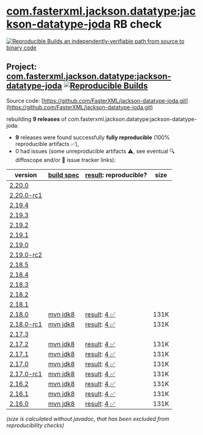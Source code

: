 [com.fasterxml.jackson.datatype:jackson-datatype-joda](https://central.sonatype.com/artifact/com.fasterxml.jackson.datatype/jackson-datatype-joda/versions) RB check
=======

[![Reproducible Builds](https://reproducible-builds.org/images/logos/rb.svg) an independently-verifiable path from source to binary code](https://reproducible-builds.org/)

## Project: [com.fasterxml.jackson.datatype:jackson-datatype-joda](https://central.sonatype.com/artifact/com.fasterxml.jackson.datatype/jackson-datatype-joda/versions) [![Reproducible Builds](https://img.shields.io/endpoint?url=https://raw.githubusercontent.com/jvm-repo-rebuild/reproducible-central/master/content/com/fasterxml/jackson/datatype/jackson-datatype-joda/badge.json)](https://github.com/jvm-repo-rebuild/reproducible-central/blob/master/content/com/fasterxml/jackson/datatype/jackson-datatype-joda/README.md)

Source code: [https://github.com/FasterXML/jackson-datatype-joda.git](https://github.com/FasterXML/jackson-datatype-joda.git)

rebuilding **9 releases** of com.fasterxml.jackson.datatype:jackson-datatype-joda:
- **9** releases were found successfully **fully reproducible** (100% reproducible artifacts :white_check_mark:),
- 0 had issues (some unreproducible artifacts :warning:, see eventual :mag: diffoscope and/or :memo: issue tracker links):

| version | [build spec](/BUILDSPEC.md) | [result](https://reproducible-builds.org/docs/jvm/): reproducible? | size |
| -- | --------- | ------ | -- |
| [2.20.0](https://central.sonatype.com/artifact/com.fasterxml.jackson.datatype/jackson-datatype-joda/2.20.0/pom) | | | |
| [2.20.0-rc1](https://central.sonatype.com/artifact/com.fasterxml.jackson.datatype/jackson-datatype-joda/2.20.0-rc1/pom) | | | |
| [2.19.4](https://central.sonatype.com/artifact/com.fasterxml.jackson.datatype/jackson-datatype-joda/2.19.4/pom) | | | |
| [2.19.3](https://central.sonatype.com/artifact/com.fasterxml.jackson.datatype/jackson-datatype-joda/2.19.3/pom) | | | |
| [2.19.2](https://central.sonatype.com/artifact/com.fasterxml.jackson.datatype/jackson-datatype-joda/2.19.2/pom) | | | |
| [2.19.1](https://central.sonatype.com/artifact/com.fasterxml.jackson.datatype/jackson-datatype-joda/2.19.1/pom) | | | |
| [2.19.0](https://central.sonatype.com/artifact/com.fasterxml.jackson.datatype/jackson-datatype-joda/2.19.0/pom) | | | |
| [2.19.0-rc2](https://central.sonatype.com/artifact/com.fasterxml.jackson.datatype/jackson-datatype-joda/2.19.0-rc2/pom) | | | |
| [2.18.5](https://central.sonatype.com/artifact/com.fasterxml.jackson.datatype/jackson-datatype-joda/2.18.5/pom) | | | |
| [2.18.4](https://central.sonatype.com/artifact/com.fasterxml.jackson.datatype/jackson-datatype-joda/2.18.4/pom) | | | |
| [2.18.3](https://central.sonatype.com/artifact/com.fasterxml.jackson.datatype/jackson-datatype-joda/2.18.3/pom) | | | |
| [2.18.2](https://central.sonatype.com/artifact/com.fasterxml.jackson.datatype/jackson-datatype-joda/2.18.2/pom) | | | |
| [2.18.1](https://central.sonatype.com/artifact/com.fasterxml.jackson.datatype/jackson-datatype-joda/2.18.1/pom) | | | |
| [2.18.0](https://central.sonatype.com/artifact/com.fasterxml.jackson.datatype/jackson-datatype-joda/2.18.0/pom) | [mvn jdk8](jackson-datatype-joda-2.18.0.buildspec) | [result](jackson-datatype-joda-2.18.0.buildinfo): [4 :white_check_mark: ](jackson-datatype-joda-2.18.0.buildcompare) | 131K |
| [2.18.0-rc1](https://central.sonatype.com/artifact/com.fasterxml.jackson.datatype/jackson-datatype-joda/2.18.0-rc1/pom) | [mvn jdk8](jackson-datatype-joda-2.18.0-rc1.buildspec) | [result](jackson-datatype-joda-2.18.0-rc1.buildinfo): [4 :white_check_mark: ](jackson-datatype-joda-2.18.0-rc1.buildcompare) | 131K |
| [2.17.3](https://central.sonatype.com/artifact/com.fasterxml.jackson.datatype/jackson-datatype-joda/2.17.3/pom) | | | |
| [2.17.2](https://central.sonatype.com/artifact/com.fasterxml.jackson.datatype/jackson-datatype-joda/2.17.2/pom) | [mvn jdk8](jackson-datatype-joda-2.17.2.buildspec) | [result](jackson-datatype-joda-2.17.2.buildinfo): [4 :white_check_mark: ](jackson-datatype-joda-2.17.2.buildcompare) | 131K |
| [2.17.1](https://central.sonatype.com/artifact/com.fasterxml.jackson.datatype/jackson-datatype-joda/2.17.1/pom) | [mvn jdk8](jackson-datatype-joda-2.17.1.buildspec) | [result](jackson-datatype-joda-2.17.1.buildinfo): [4 :white_check_mark: ](jackson-datatype-joda-2.17.1.buildcompare) | 131K |
| [2.17.0](https://central.sonatype.com/artifact/com.fasterxml.jackson.datatype/jackson-datatype-joda/2.17.0/pom) | [mvn jdk8](jackson-datatype-joda-2.17.0.buildspec) | [result](jackson-datatype-joda-2.17.0.buildinfo): [4 :white_check_mark: ](jackson-datatype-joda-2.17.0.buildcompare) | 131K |
| [2.17.0-rc1](https://central.sonatype.com/artifact/com.fasterxml.jackson.datatype/jackson-datatype-joda/2.17.0-rc1/pom) | [mvn jdk8](jackson-datatype-joda-2.17.0-rc1.buildspec) | [result](jackson-datatype-joda-2.17.0-rc1.buildinfo): [4 :white_check_mark: ](jackson-datatype-joda-2.17.0-rc1.buildcompare) | 131K |
| [2.16.2](https://central.sonatype.com/artifact/com.fasterxml.jackson.datatype/jackson-datatype-joda/2.16.2/pom) | [mvn jdk8](jackson-datatype-joda-2.16.2.buildspec) | [result](jackson-datatype-joda-2.16.2.buildinfo): [4 :white_check_mark: ](jackson-datatype-joda-2.16.2.buildcompare) | 131K |
| [2.16.1](https://central.sonatype.com/artifact/com.fasterxml.jackson.datatype/jackson-datatype-joda/2.16.1/pom) | [mvn jdk8](jackson-datatype-joda-2.16.1.buildspec) | [result](jackson-datatype-joda-2.16.1.buildinfo): [4 :white_check_mark: ](jackson-datatype-joda-2.16.1.buildcompare) | 131K |
| [2.16.0](https://central.sonatype.com/artifact/com.fasterxml.jackson.datatype/jackson-datatype-joda/2.16.0/pom) | [mvn jdk8](jackson-datatype-joda-2.16.0.buildspec) | [result](jackson-datatype-joda-2.16.0.buildinfo): [4 :white_check_mark: ](jackson-datatype-joda-2.16.0.buildcompare) | 131K |

<i>(size is calculated without javadoc, that has been excluded from reproducibility checks)</i>
